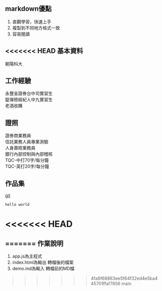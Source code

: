 markdown優點
----------
1. 直觀學習，快速上手
2. 複製到不同地方格式一致
3. 容易閱讀

<<<<<<< HEAD
基本資料
--------
朝陽科大

工作經驗
--------
永豐⾦證券台中司實習生  
錠嵂險經紀⼈中九實習生  
老酒收購

證照
--------
證券商業務員  
信託業務⼈員專業測驗  
人身壽險業務員    
銀⾏內部控制與內部稽核  
TQC-中打70字/每分鐘  
TQC-英打20字/每分鐘  

作品集
--------
[git][git1]

  [git1]: https://github.com/Sinsbin "git"

`hello world`

<<<<<<< HEAD
=======
=======
作業說明
----------
1. app.js為主程式
2. index.html為輸出 轉檔後的檔案
3. demo.md為輸入 轉檔前的MD檔
>>>>>>> 4fa6f68863ee5f64f32ed4e5ba445701ffaf7656
>>>>>>> main
